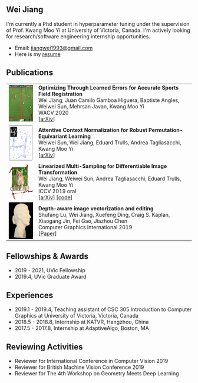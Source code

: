 ## Wei Jiang

I'm currently a Phd student in hyperparameter tuning under the supervision of Prof. Kwang Moo Yi at University of Victoria, Canada. I'm actively looking for research/software engineering internship opportunities.

* Email: jiangwei1993@gmail.com
* Here is my [resume](./pdfs/jw_resume.pdf)

## Publications

|                                                              |                                                              |
| :----------------------------------------------------------- | ------------------------------------------------------------ |
| <img style="float: left;" src="./figs/sportsfield.png" height="100"> | **Optimizing Through Learned Errors for Accurate Sports Field Registration**<br />Wei Jiang, Juan Camilo Gamboa Higuera, Baptiste Angles, Weiwei Sun, Mehrsan Javan, Kwang Moo Yi<br />WACV 2020<br />[[arXiv](https://arxiv.org/abs/1909.08034)] |
| <img style="float: left;" src="./figs/acne.png" height="100"> | **Attentive Context Normalization for Robust Permutation-Equivariant Learning**<br />Weiwei Sun, Wei Jiang, Eduard Trulls, Andrea Tagliasacchi, Kwang Moo Yi<br />[[arXiv](https://arxiv.org/abs/1907.02545)] |
| <img style="float: left;" src="./figs/linearized.png" height="100"> | **Linearized Multi-Sampling for Differentiable Image Transformation**<br />Wei Jiang, Weiwei Sun, Andrea Tagliasacchi, Eduard Trulls, Kwang Moo Yi<br />ICCV 2019 oral<br />[[arXiv](https://arxiv.org/abs/1901.07124/)] [[code](https://github.com/vcg-uvic/linearized_multisampling_release)] |
| <img style="float: left;" src="./figs/diffusion_curves.png" height="100"> | **Depth-aware image vectorization and editing**<br />Shufang Lu, Wei Jiang, Xuefeng Ding, Craig S. Kaplan, Xiaogang Jin, Fei Gao, Jiazhou Chen<br />Computer Graphics International 2019<br />[[Paper](https://link.springer.com/article/10.1007%2Fs00371-019-01671-0)] |

## Fellowships & Awards

* 2019 - 2021, UVic Fellowship
* 2019.4, UVic Graduate Award

## Experiences

* 2019.1 - 2019.4, Teaching assistant of CSC 305 Introduction to Computer Graphics at University of Victoria, Victoria, Canada
* 2018.5 - 2018.8, Internship at KATVR, Hangzhou, China
* 2017.5 - 2017.8, Internship at AdaptiveAlgo, Boston, MA


## Reviewing Activities

- Reviewer for International Conference in Computer Vision 2019
- Reviewer for British Machine Vision Conference 2019
- Reviewer for The 4th Workshop on Geometry Meets Deep Learning
